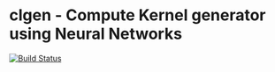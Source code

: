 # clgen - Compute Kernel generator using Neural Networks
[![Build Status](https://travis-ci.com/ChrisCummins/clgen.svg?token=RpzWC2nNxou66YeqVQYw&branch=master)](https://travis-ci.com/ChrisCummins/clgen)
